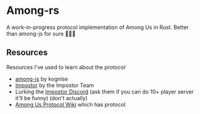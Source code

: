 # Among-rs
A work-in-progress protocol implementation of Among Us in Rust.
Better than among-js for sure 🥰🥰🥰

## Resources
Resources I've used to learn about the protocol
- [among-js](https://github.com/kognise/among-js) by kognise
- [Impostor](https://github.com/Impostor/Impostor) by the Impostor Team
- Lurking the [Impostor Discord](https://discord.gg/Mk3w6Tb) (ask them if you can do 10+ player server it'll be funny) (don't actually)
- [Among Us Protocol Wiki](https://wiki.weewoo.net/wiki/Main_Page) which has protocol